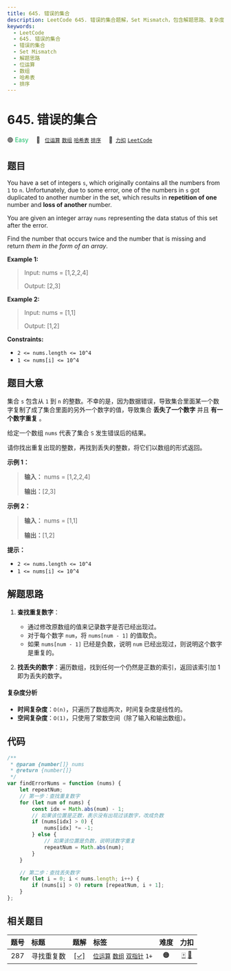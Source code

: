 ```yaml
---
title: 645. 错误的集合
description: LeetCode 645. 错误的集合题解，Set Mismatch，包含解题思路、复杂度分析以及完整的 JavaScript 代码实现。
keywords:
  - LeetCode
  - 645. 错误的集合
  - 错误的集合
  - Set Mismatch
  - 解题思路
  - 位运算
  - 数组
  - 哈希表
  - 排序
---
```


# 645. 错误的集合

🟢 <font color=#15bd66>Easy</font>&emsp; 🔖&ensp; [`位运算`](/tag/bit-manipulation.md) [`数组`](/tag/array.md) [`哈希表`](/tag/hash-table.md) [`排序`](/tag/sorting.md)&emsp; 🔗&ensp;[`力扣`](https://leetcode.cn/problems/set-mismatch) [`LeetCode`](https://leetcode.com/problems/set-mismatch)

## 题目

You have a set of integers `s`, which originally contains all the numbers from
`1` to `n`. Unfortunately, due to some error, one of the numbers in `s` got
duplicated to another number in the set, which results in **repetition of
one** number and **loss of another** number.

You are given an integer array `nums` representing the data status of this set
after the error.

Find the number that occurs twice and the number that is missing and return
_them in the form of an array_.

**Example 1:**

> Input: nums = [1,2,2,4]
>
> Output: [2,3]

**Example 2:**

> Input: nums = [1,1]
>
> Output: [1,2]

**Constraints:**

- `2 <= nums.length <= 10^4`
- `1 <= nums[i] <= 10^4`

## 题目大意

集合 `s` 包含从 `1` 到 `n` 的整数。不幸的是，因为数据错误，导致集合里面某一个数字复制了成了集合里面的另外一个数字的值，导致集合
**丢失了一个数字** 并且 **有一个数字重复** 。

给定一个数组 `nums` 代表了集合 `S` 发生错误后的结果。

请你找出重复出现的整数，再找到丢失的整数，将它们以数组的形式返回。

**示例 1：**

> **输入：** nums = [1,2,2,4]
>
> **输出：**[2,3]

**示例 2：**

> **输入：** nums = [1,1]
>
> **输出：**[1,2]

**提示：**

- `2 <= nums.length <= 10^4`
- `1 <= nums[i] <= 10^4`

## 解题思路

1. **查找重复数字**：

   - 通过修改原数组的值来记录数字是否已经出现过。
   - 对于每个数字 `num`，将 `nums[num - 1]` 的值取负。
   - 如果 `nums[num - 1]` 已经是负数，说明 `num` 已经出现过，则说明这个数字是重复的。

2. **找丢失的数字**：遍历数组，找到任何一个仍然是正数的索引，返回该索引加 1 即为丢失的数字。

#### 复杂度分析

- **时间复杂度**：`O(n)`，只遍历了数组两次，时间复杂度是线性的。
- **空间复杂度**：`O(1)`，只使用了常数空间（除了输入和输出数组）。

## 代码

```javascript
/**
 * @param {number[]} nums
 * @return {number[]}
 */
var findErrorNums = function (nums) {
	let repeatNum;
	// 第一步：查找重复数字
	for (let num of nums) {
		const idx = Math.abs(num) - 1;
		// 如果该位置是正数，表示没有出现过该数字，改成负数
		if (nums[idx] > 0) {
			nums[idx] *= -1;
		} else {
			// 如果该位置是负数，说明该数字重复
			repeatNum = Math.abs(num);
		}
	}

	// 第二步：查找丢失数字
	for (let i = 0; i < nums.length; i++) {
		if (nums[i] > 0) return [repeatNum, i + 1];
	}
};
```

## 相关题目

<!-- prettier-ignore -->
| 题号 | 标题 | 题解 | 标签 | 难度 | 力扣 |
| :------: | :------ | :------: | :------ | :------: | :------: |
| 287 | 寻找重复数 | [[✓]](/problem/0287.md) |  [`位运算`](/tag/bit-manipulation.md) [`数组`](/tag/array.md) [`双指针`](/tag/two-pointers.md) `1+` | 🟠 | [🀄️](https://leetcode.cn/problems/find-the-duplicate-number) [🔗](https://leetcode.com/problems/find-the-duplicate-number) |